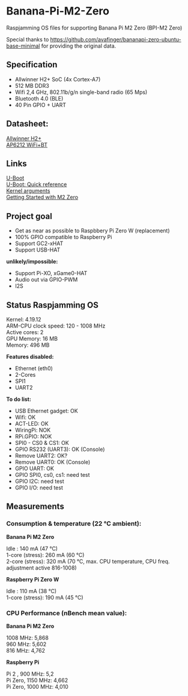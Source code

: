 # Banana-Pi-M2-Zero
Raspjamming OS files for supporting Banana Pi M2 Zero (BPI-M2 Zero) 

Special thanks to https://github.com/avafinger/bananapi-zero-ubuntu-base-minimal for providing the original data.

## Specification

* Allwinner H2+ SoC (4x Cortex-A7)
* 512 MB DDR3
* Wifi 2,4 GHz, 802.11b/g/n single-band radio (65 Mps)
* Bluetooth 4.0 (BLE)
* 40 Pin GPIO + UART

## Datasheet:

[Allwinner H2+](http://wiki.friendlyarm.com/wiki/images/0/08/Allwinner_H2%2B_Datasheet_V1.2.pdf)  
[AP6212 WiFi+BT](http://wiki.friendlyarm.com/wiki/images/5/57/AP6212_V1.1_09022014.pdf)  

## Links

[U-Boot](https://linux-sunxi.org/U-Boot)  
[U-Boot: Quick reference](https://mediawiki.compulab.com/index.php/U-Boot:_Quick_reference)  
[Kernel arguments](https://linux-sunxi.org/Kernel_arguments)  
[Getting Started with M2 Zero](http://wiki.banana-pi.org/Getting_Started_with_M2_Zero)  


## Project goal

* Get as near as possible to Raspbbery Pi Zero W (replacement)
* 100% GPIO compatible to Raspberry Pi
* Support GC2-xHAT
* Support USB-HAT

**unlikely/impossible:**

* Support Pi-XO, xGame0-HAT
* Audio out via GPIO-PWM
* I2S

## Status Raspjamming OS

Kernel: 4.19.12  
ARM-CPU clock speed: 120 - 1008 MHz  
Active cores: 2  
GPU Memory: 16 MB  
Memory: 496 MB  

**Features disabled:**
* Ethernet (eth0)
* 2-Cores
* SPI1
* UART2

**To do list:**
* USB Ethernet gadget: OK
* Wifi: OK
* ACT-LED: OK
* WiringPi: NOK
* RPi.GPIO: NOK
* SPI0 - CS0 & CS1: OK
* GPIO RS232 (UART3): OK (Console)
* Remove UART2: OK?
* Remove UART0: OK (Console)
* GPIO UART: OK
* GPIO SPI0, cs0, cs1: need test
* GPIO I2C: need test
* GPIO I/O: need test

## Measurements

### Consumption & temperature (22 °C ambient):  

**Banana Pi M2 Zero**  

Idle           : 140 mA (47 °C)  
1-core (stress): 260 mA (60 °C)  
2-core (stress): 320 mA (70 °C, max. CPU temperature, CPU freq. adjustment active 816-1008)  

**Raspberry Pi Zero W**  

Idle           : 110 mA (38 °C)  
1-core (stress): 190 mA (45 °C)  

### CPU Performance (nBench mean value):  

**Banana Pi M2 Zero**  

1008 MHz: 5,868  
960 MHz: 5,602  
816 MHz: 4,762  

**Raspberry Pi**  

Pi 2 ,  900 MHz: 5,2  
Pi Zero, 1150 MHz: 4,662  
Pi Zero, 1000 MHz: 4,010  
